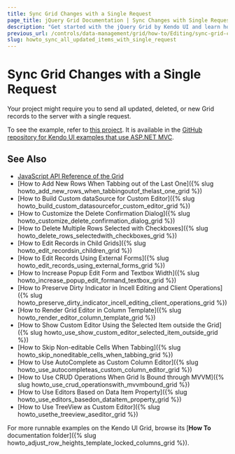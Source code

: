 ```yaml
---
title: Sync Grid Changes with a Single Request
page_title: jQuery Grid Documentation | Sync Changes with Single Request | Kendo UI
description: "Get started with the jQuery Grid by Kendo UI and learn how to send all updated, deleted, or new records to the server with a single request."
previous_url: /controls/data-management/grid/how-to/Editing/sync-grid-changes-with-single-request
slug: howto_sync_all_updated_items_with_single_request
---
```


# Sync Grid Changes with a Single Request

Your project might require you to send all updated, deleted, or new Grid records to the server with a single request.

To see the example, refer to [this project](https://github.com/telerik/kendo-examples-asp-net-mvc/tree/master/grid-data-serializer-class-for-serializng-data-and-send-all-update-new-deleted-records). It is available in the [GitHub repository for Kendo UI examples that use ASP.NET MVC](https://github.com/telerik/kendo-examples-asp-net-mvc).

## See Also

* [JavaScript API Reference of the Grid](/api/javascript/ui/grid)
* [How to Add New Rows When Tabbing out of the Last One]({% slug howto_add_new_rows_when_tabbingoutof_thelast_one_grid %})
* [How to Build Custom dataSource for Custom Editor]({% slug howto_build_custom_datasourcefor_custom_editor_grid %})
* [How to Customize the Delete Confirmation Dialog]({% slug howto_customize_delete_confirmation_dialog_grid %})
* [How to Delete Multiple Rows Selected with Checkboxes]({% slug howto_delete_rows_selectedwith_checkboxes_grid %})
* [How to Edit Records in Child Grids]({% slug howto_edit_recordsin_children_grid %})
* [How to Edit Records Using External Forms]({% slug howto_edit_records_using_external_forms_grid %})
* [How to Increase Popup Edit Form and Textbox Width]({% slug howto_increase_popup_edit_formand_textbox_grid %})
* [How to Preserve Dirty Indicator in Incell Editing and Client Operations]({% slug howto_preserve_dirty_indicator_incell_editing_client_operations_grid %})
* [How to Render Grid Editor in Column Template]({% slug howto_render_editor_column_template_grid %})
* [How to Show Custom Editor Using the Selected Item outside the Grid]({% slug howto_use_show_custom_editor_selected_item_outside_grid %})
* [How to Skip Non-editable Cells When Tabbing]({% slug howto_skip_noneditable_cells_when_tabbing_grid %})
* [How to Use AutoComplete as Custom Column Editor]({% slug howto_use_autocompleteas_custom_column_editor_grid %})
* [How to Use CRUD Operations When Grid Is Bound through MVVM]({% slug howto_use_crud_operationswith_mvvmbound_grid %})
* [How to Use Editors Based on Data Item Property]({% slug howto_use_editors_basedon_dataitem_property_grid %})
* [How to Use TreeView as Custom Editor]({% slug howto_usethe_treeview_aseditor_grid %})

For more runnable examples on the Kendo UI Grid, browse its [**How To** documentation folder]({% slug howto_adjust_row_heights_template_locked_columns_grid %}).

